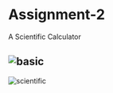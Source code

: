 # Assignment-2
A Scientific Calculator

![basic](https://user-images.githubusercontent.com/68462227/211527972-fe4fba1f-5e0a-43ab-9263-5984b6abd047.png)
-----
![scientific](https://user-images.githubusercontent.com/68462227/211528008-91ea78b4-038d-4c2e-913e-8bb00d0a80b6.png)
